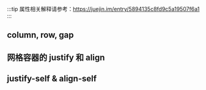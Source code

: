 :::tip
属性相关解释请参考：<a href="https://juejin.im/entry/5894135c8fd9c5a19507f6a1">https://juejin.im/entry/5894135c8fd9c5a19507f6a1</a>
:::

## column, row, gap

<grid-grid/>

## 网格容器的 justify 和 align

<grid-grid2/>

## justify-self & align-self

<grid-grid3/>
